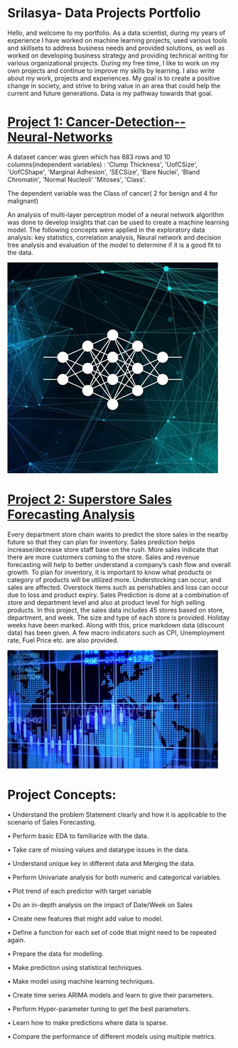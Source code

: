 # Srilasya- Data Projects Portfolio
Hello,  and welcome to my portfolio. As a data scientist, during my years of experience I have worked on machine learning projects, used various tools and skillsets to address business needs and provided solutions, as well as worked on developing business strategy and providing technical writing for various organizational projects. During my free time, I like to work on my own projects and continue to improve my skills by learning. I also write about my work, projects and experiences. My goal is to create a positive change in society, and strive to bring value in an area that could help the current and future generations. Data is my pathway towards that goal.

# [Project 1: Cancer-Detection--Neural-Networks](https://github.com/Srilasyag/Cancer-Detection--Neural-Networks)
A dataset cancer was given which has 683 rows and 10 columns(independent variables) : 'Clump Thickness', 'UofCSize', 'UofCShape', 'Marginal Adhesion', 'SECSize', 'Bare Nuclei', 'Bland Chromatin', 'Normal Nucleoli' 'Mitoses', 'Class'.

The dependent variable was the Class of cancer( 2 for benign and 4 for malignant)

An analysis of multi-layer perceptron model of a neural network algorithm was done to develop insights that can be used to create a machine learning model. The following concepts were applied in the exploratory data analysis: key statistics, correlation analysis, Neural network and decision tree analysis and evaluation of the model to determine if it is a good fit to the data.

![](/images/th.jpg)





# [Project 2: Superstore Sales Forecasting Analysis](https://github.com/Srilasyag/Superstore-Walmart-Sales-Forecasting-Analysis)
Every department store chain wants to predict the store sales in the nearby future so that they can plan for inventory.
Sales prediction helps increase/decrease store staff base on the rush.
More sales indicate that there are more customers coming to the store. Sales and revenue forecasting will help to better understand a company’s cash flow and overall growth.
To plan for inventory, it is important to know what products or category of products will be utilized more. Understocking can occur, and sales are affected. Overstock items such as perishables and loss can occur due to loss and product expiry. 
Sales Prediction is done at a combination of store and department level and also at product level for high selling products.
In this project, the sales data includes 45 stores based on store, department, and week. The size and type of each store is provided. Holiday weeks have been marked. Along with this, price markdown data (discount data) has been given. A few macro indicators such as CPI, Unemployment rate, Fuel Price etc. are also provided.

![](/images/pic.jpg)

# Project Concepts:

•	Understand the problem Statement clearly and how it is applicable to the scenario of Sales Forecasting.

•	Perform basic EDA to familiarize with the data.

•	Take care of missing values and datatype issues in the data.

•	Understand unique key in different data and Merging the data.

•	Perform Univariate analysis for both numeric and categorical variables.

•	Plot trend of each predictor with target variable 

•	Do an in-depth analysis on the impact of Date/Week on Sales

•	Create new features that might add value to model.

•	Define a function for each set of code that might need to be repeated again. 

•	Prepare the data for modelling.

•	Make prediction using statistical techniques.

•	Make model using machine learning techniques.

•	Create time series ARIMA models and learn to give their parameters.

•	Perform Hyper-parameter tuning to get the best parameters.

•	Learn how to make predictions where data is sparse.

•	Compare the performance of different models using multiple metrics.

